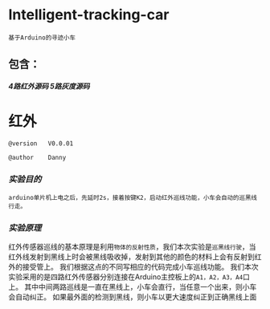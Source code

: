# Intelligent-tracking-car
`基于Arduino的寻迹小车`

## **包含：**

##### 4路红外源码   5路灰度源码

# 红外
`@version   V0.0.01`

`@author    Danny`
### *实验目的*

`arduino单片机上电之后，先延时2s，接着按键K2，启动红外巡线功能，小车会自动的巡黑线行走。`

### *实验原理*

红外传感器巡线的基本原理是利用`物体的反射性质`，我们本次实验是`巡黑线行驶`，当红外线发射到黑线上时会被黑线吸收掉，发射到其他的颜色的材料上会有反射到红外的接受管上。
我们根据这点的不同写相应的代码完成小车巡线功能。
我们本次实验采用的是四路红外传感器分别连接在Arduino主控板上的`A1，A2，A3，A4`口上。
其中中间两路巡线是一直在黑线上，小车会直行，当任意一个出来，则小车会自动纠正。
如果最外面的检测到黑线，则小车以更大速度纠正到正确黑线上面
